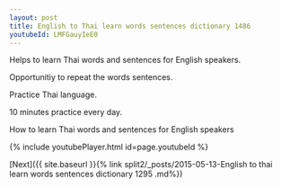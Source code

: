 ```yaml
---
layout: post
title: English to Thai learn words sentences dictionary 1486 
youtubeId: LMFGauyIeE0
---
```

 
 
Helps to learn Thai words and sentences for English speakers.

Opportunitiy to repeat the words sentences. 

Practice Thai language. 
 
10 minutes practice every day. 
 
How to learn Thai words and sentences for English speakers 
 
{% include youtubePlayer.html id=page.youtubeId %}
 
 
[Next]({{ site.baseurl }}{% link  split2/_posts/2015-05-13-English to thai learn words sentences dictionary 1295 .md%})
 
